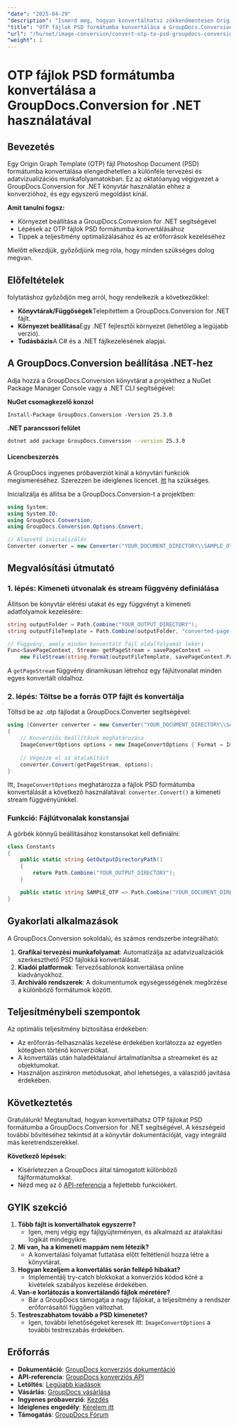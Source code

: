 ```yaml
---
"date": "2025-04-29"
"description": "Ismerd meg, hogyan konvertálhatsz zökkenőmentesen Origin Graph Template (.otp) fájlokat Photoshop Documents (.psd) fájlokká a GroupDocs.Conversion for .NET segítségével. Tökéletes tervezési és adatvizualizációs munkafolyamatokhoz."
"title": "OTP fájlok PSD formátumba konvertálása a GroupDocs.Conversion for .NET használatával"
"url": "/hu/net/image-conversion/convert-otp-to-psd-groupdocs-conversion-dotnet/"
"weight": 1
---
```


# OTP fájlok PSD formátumba konvertálása a GroupDocs.Conversion for .NET használatával

## Bevezetés

Egy Origin Graph Template (OTP) fájl Photoshop Document (PSD) formátumba konvertálása elengedhetetlen a különféle tervezési és adatvizualizációs munkafolyamatokban. Ez az oktatóanyag végigvezet a GroupDocs.Conversion for .NET könyvtár használatán ehhez a konverzióhoz, és egy egyszerű megoldást kínál.

**Amit tanulni fogsz:**
- Környezet beállítása a GroupDocs.Conversion for .NET segítségével
- Lépések az OTP fájlok PSD formátumba konvertálásához
- Tippek a teljesítmény optimalizálásához és az erőforrások kezeléséhez

Mielőtt elkezdjük, győződjünk meg róla, hogy minden szükséges dolog megvan.

## Előfeltételek

folytatáshoz győződjön meg arról, hogy rendelkezik a következőkkel:

- **Könyvtárak/Függőségek**Telepítettem a GroupDocs.Conversion for .NET fájlt.
- **Környezet beállítása**Egy .NET fejlesztői környezet (lehetőleg a legújabb verzió).
- **Tudásbázis**A C# és a .NET fájlkezelésének alapjai.

## A GroupDocs.Conversion beállítása .NET-hez

Adja hozzá a GroupDocs.Conversion könyvtárat a projekthez a NuGet Package Manager Console vagy a .NET CLI segítségével:

**NuGet csomagkezelő konzol**
```plaintext
Install-Package GroupDocs.Conversion -Version 25.3.0
```

**.NET parancssori felület**
```bash
dotnet add package GroupDocs.Conversion --version 25.3.0
```

#### Licencbeszerzés

A GroupDocs ingyenes próbaverziót kínál a könyvtári funkciók megismeréséhez. Szerezzen be ideiglenes licencet. [itt](https://purchase.groupdocs.com/temporary-license/) ha szükséges.

Inicializálja és állítsa be a GroupDocs.Conversion-t a projektben:

```csharp
using System;
using System.IO;
using GroupDocs.Conversion;
using GroupDocs.Conversion.Options.Convert;

// Alapvető inicializálás
Converter converter = new Converter("YOUR_DOCUMENT_DIRECTORY\\SAMPLE_OTP");
```

## Megvalósítási útmutató

### 1. lépés: Kimeneti útvonalak és stream függvény definiálása

Állítson be könyvtár elérési utakat és egy függvényt a kimeneti adatfolyamok kezelésére:

```csharp
string outputFolder = Path.Combine("YOUR_OUTPUT_DIRECTORY");
string outputFileTemplate = Path.Combine(outputFolder, "converted-page-{0}.psd");

// Függvény, amely minden konvertált fájl oldalfolyamát lekéri
Func<SavePageContext, Stream> getPageStream = savePageContext =>
    new FileStream(string.Format(outputFileTemplate, savePageContext.Page), FileMode.Create);
```
A `getPageStream` függvény dinamikusan létrehoz egy fájlútvonalat minden egyes konvertált oldalhoz.

### 2. lépés: Töltse be a forrás OTP fájlt és konvertálja

Töltsd be az .otp fájlodat a GroupDocs.Converter segítségével:

```csharp
using (Converter converter = new Converter("YOUR_DOCUMENT_DIRECTORY\\SAMPLE_OTP"))
{
    // Konverziós beállítások meghatározása
    ImageConvertOptions options = new ImageConvertOptions { Format = ImageFileType.Psd };
    
    // Végezze el az átalakítást
    converter.Convert(getPageStream, options);
}
```
Itt, `ImageConvertOptions` meghatározza a fájlok PSD formátumba konvertálását a következő használatával: `converter.Convert()` a kimeneti stream függvényünkkel.

### Funkció: Fájlútvonalak konstansjai

A görbék könnyű beállításához konstansokat kell definiálni:

```csharp
class Constants
{
    public static string GetOutputDirectoryPath()
    {
        return Path.Combine("YOUR_OUTPUT_DIRECTORY");
    }

    public static string SAMPLE_OTP => Path.Combine("YOUR_DOCUMENT_DIRECTORY", "SAMPLE_OTP");
}
```

## Gyakorlati alkalmazások

A GroupDocs.Conversion sokoldalú, és számos rendszerbe integrálható:

1. **Grafikai tervezési munkafolyamat**: Automatizálja az adatvizualizációk szerkeszthető PSD fájlokká konvertálását.
2. **Kiadói platformok**: Tervezősablonok konvertálása online kiadványokhoz.
3. **Archiváló rendszerek**: A dokumentumok egységességének megőrzése a különböző formátumok között.

## Teljesítménybeli szempontok

Az optimális teljesítmény biztosítása érdekében:
- Az erőforrás-felhasználás kezelése érdekében korlátozza az egyetlen kötegben történő konverziókat.
- A konvertálás után haladéktalanul ártalmatlanítsa a streameket és az objektumokat.
- Használjon aszinkron metódusokat, ahol lehetséges, a válaszidő javítása érdekében.

## Következtetés

Gratulálunk! Megtanultad, hogyan konvertálhatsz OTP fájlokat PSD formátumba a GroupDocs.Conversion for .NET segítségével. A készségeid további bővítéséhez tekintsd át a könyvtár dokumentációját, vagy integráld más keretrendszerekkel.

**Következő lépések:**
- Kísérletezzen a GroupDocs által támogatott különböző fájlformátumokkal.
- Nézd meg az ő [API-referencia](https://reference.groupdocs.com/conversion/net/) a fejlettebb funkciókért.

## GYIK szekció

1. **Több fájlt is konvertálhatok egyszerre?**
   - Igen, menj végig egy fájlgyűjteményen, és alkalmazd az átalakítási logikát mindegyikre.
2. **Mi van, ha a kimeneti mappám nem létezik?**
   - A konvertálási folyamat futtatása előtt feltétlenül hozza létre a könyvtárat.
3. **Hogyan kezeljem a konvertálás során fellépő hibákat?**
   - Implementálj try-catch blokkokat a konverziós kódod köré a kivételek szabályos kezelése érdekében.
4. **Van-e korlátozás a konvertálandó fájlok méretére?**
   - Bár a GroupDocs támogatja a nagy fájlokat, a teljesítmény a rendszer erőforrásaitól függően változhat.
5. **Testreszabhatom tovább a PSD kimenetet?**
   - Igen, további lehetőségeket keresek itt: `ImageConvertOptions` a további testreszabás érdekében.

## Erőforrás

- **Dokumentáció**: [GroupDocs konverziós dokumentáció](https://docs.groupdocs.com/conversion/net/)
- **API-referencia**: [GroupDocs konverziós API](https://reference.groupdocs.com/conversion/net/)
- **Letöltés**: [Legújabb kiadások](https://releases.groupdocs.com/conversion/net/)
- **Vásárlás**: [GroupDocs vásárlása](https://purchase.groupdocs.com/buy)
- **Ingyenes próbaverzió**: [Kezdés](https://releases.groupdocs.com/conversion/net/)
- **Ideiglenes engedély**: [Kérelem itt](https://purchase.groupdocs.com/temporary-license/)
- **Támogatás**: [GroupDocs Fórum](https://forum.groupdocs.com/c/conversion/10)